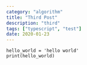 ```yaml
---
category: "algorithm"
title: "Third Post"
description: "third"
tags: ["typescript", "test"]
date: 2020-01-23
---
```


```
hello_world = 'hello world'
print(hello_world)
```

